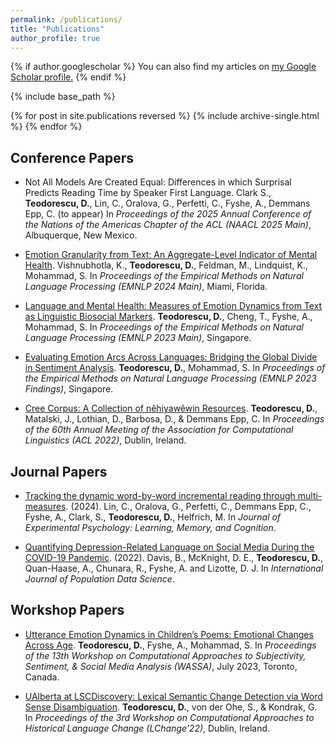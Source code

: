 ```yaml
---
permalink: /publications/
title: "Publications"
author_profile: true
---
```


{% if author.googlescholar %}
  You can also find my articles on <u><a href="{{author.googlescholar}}">my Google Scholar profile</a>.</u>
{% endif %}

{% include base_path %}

{% for post in site.publications reversed %}
  {% include archive-single.html %}
{% endfor %}


## Conference Papers
- Not All Models Are Created Equal: Differences in which Surprisal Predicts Reading Time by Speaker First Language. Clark S., **Teodorescu, D.**, Lin, C., Oralova, G., Perfetti, C., Fyshe, A., Demmans Epp, C. (to appear) In *Proceedings of the 2025 Annual Conference of the Nations of the Americas Chapter of the ACL (NAACL 2025 Main)*, Albuquerque, New Mexico.

- [Emotion Granularity from Text: An Aggregate-Level Indicator of Mental Health](https://arxiv.org/pdf/2403.02281). Vishnubhotla, K., **Teodorescu, D.**, Feldman, M., Lindquist, K., Mohammad, S. In *Proceedings of the Empirical Methods on Natural Language Processing (EMNLP 2024 Main)*, Miami, Florida.

- [Language and Mental Health: Measures of Emotion Dynamics from Text as Linguistic Biosocial Markers](https://aclanthology.org/2023.emnlp-main.188/). **Teodorescu, D.**, Cheng, T., Fyshe, A., Mohammad, S. In *Proceedings of the Empirical Methods on Natural Language Processing (EMNLP 2023 Main)*, Singapore.

- [Evaluating Emotion Arcs Across Languages: Bridging the Global Divide in Sentiment Analysis](https://aclanthology.org/2023.findings-emnlp.271/). **Teodorescu, D.**, Mohammad, S. In *Proceedings of the Empirical Methods on Natural Language Processing (EMNLP 2023 Findings)*, Singapore.

- [Cree Corpus: A Collection of nêhiyawêwin Resources](https://aclanthology.org/2022.acl-long.440/). **Teodorescu, D.**, Matalski, J., Lothian, D., Barbosa, D., & Demmans Epp, C. In *Proceedings of the 60th Annual Meeting of the Association for Computational Linguistics (ACL 2022)*, Dublin, Ireland.

## Journal Papers

- [Tracking the dynamic word-by-word incremental reading through multi-measures](). (2024). Lin, C., Oralova, G., Perfetti, C., Demmans Epp, C., Fyshe, A., Clark, S., **Teodorescu, D.**, Helfrich, M. In *Journal of Experimental Psychology: Learning, Memory, and Cognition*.

- [Quantifying Depression-Related Language on Social Media During the COVID-19 Pandemic](https://ijpds.org/article/view/1716). (2022). Davis, B., McKnight, D. E., **Teodorescu, D.**, Quan-Haase, A., Chunara, R., Fyshe, A. and Lizotte, D. J. In *International Journal of Population Data Science*.

## Workshop Papers

- [Utterance Emotion Dynamics in Children’s Poems: Emotional Changes Across Age](https://aclanthology.org/2023.wassa-1.35/). **Teodorescu, D.**, Fyshe, A., Mohammad, S. In *Proceedings of the 13th Workshop on Computational Approaches to Subjectivity, Sentiment, & Social Media Analysis (WASSA)*, July 2023, Toronto, Canada.

- [UAlberta at LSCDiscovery: Lexical Semantic Change Detection via Word Sense Disambiguation](https://aclanthology.org/2022.lchange-1.19/). **Teodorescu, D.**, von der Ohe, S., & Kondrak, G. In *Proceedings of the 3rd Workshop on Computational Approaches to Historical Language Change (LChange’22)*, Dublin, Ireland.
